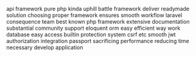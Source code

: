 api framework pure php kinda uphill battle framework deliver readymade solution choosing proper framework ensures smooth workflow laravel consequence team best known php framework extensive documentation substantial community support eloquent orm easy efficient way work database easy access builtin protection system csrf etc smooth jwt authorization integration passport sacrificing performance reducing time necessary develop application